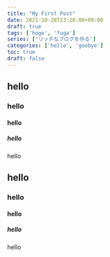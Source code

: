 ```yaml
---
title: "My First Post"
date: 2021-10-28T23:28:00+09:00
draft: true
tags: ['hoge', 'fuga']
series: ['リッチなブログを作る']
categories: ['hello', 'goobye']
toc: true
draft: false
---
```


## hello

### hello

#### hello

##### hello

hello


## hello

### hello

#### hello

##### hello

hello

